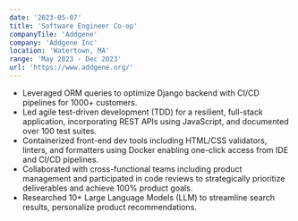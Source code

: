 ```yaml
---
date: '2023-05-07'
title: 'Software Engineer Co-op'
companyTile: 'Addgene'
company: 'Addgene Inc'
location: 'Watertown, MA'
range: 'May 2023 - Dec 2023'
url: 'https://www.addgene.org/'
---
```


- Leveraged ORM queries to optimize Django backend with CI/CD pipelines for 1000+ customers.
- Led agile test-driven development (TDD) for a resilient, full-stack application, incorporating REST APIs using
JavaScript, and documented over 100 test suites.
- Containerized front-end dev tools including HTML/CSS validators, linters, and formatters using Docker enabling
one-click access from IDE and CI/CD pipelines.
- Collaborated with cross-functional teams including product management and participated in code reviews to
strategically prioritize deliverables and achieve 100% product goals.
- Researched 10+ Large Language Models (LLM) to streamline search results, personalize product recommendations.
